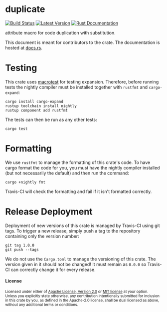 duplicate
=============================

[![Build Status](https://api.travis-ci.org/Emoun/duplicate.svg?branch=master)](https://travis-ci.org/Emoun/duplicate)
[![Latest Version](https://img.shields.io/crates/v/duplicate.svg)](https://crates.io/crates/duplicate)
[![Rust Documentation](https://img.shields.io/badge/api-rustdoc-blue.svg)](https://docs.rs/duplicate)

attribute macro for code duplication with substitution.

This document is meant for contributors to the crate. The documentation is hosted at [docs.rs](https://docs.rs/duplicate).

# Testing

This crate uses [macrotest](https://crates.io/crates/macrotest) for testing expansion. 
Therefore, before running tests the nightly compiler must be installed together with `rustfmt` and `cargo-expand`:

```
cargo install cargo-expand
rustup toolchain install nightly
rustup component add rustfmt
```

The tests can then be run as any other tests:

```
cargo test
```

# Formatting

We use `rustfmt` to manage the formatting of this crate's code.
To have cargo format the code for you, you must have the nightly compiler installed (but not necessarily the default) and then run the command:

```
cargo +nightly fmt
```

Travis-CI will check the formatting and fail if it isn't formatted correctly.

# Release Deployment

Deployment of new versions of this crate is managed by Travis-CI using git tags. 
To trigger a new release, simply push a tag to the repository containing only the version number:

```
git tag 1.0.0
git push --tags
```

We do not use the `Cargo.toml` to manage the versioning of this crate.
The version given in it should not be changed! 
It must remain as `0.0.0` so Travis-CI can correctly change it for every release.

#### License

<sup>
Licensed under either of <a href="LICENSE-APACHE">Apache License, Version
2.0</a> or <a href="LICENSE-MIT">MIT license</a> at your option.
</sup>

<br>

<sub>
Unless you explicitly state otherwise, any contribution intentionally
submitted for inclusion in this crate by you, as defined in the Apache-2.0
license, shall be dual licensed as above, without any additional terms or
conditions.
</sub>

